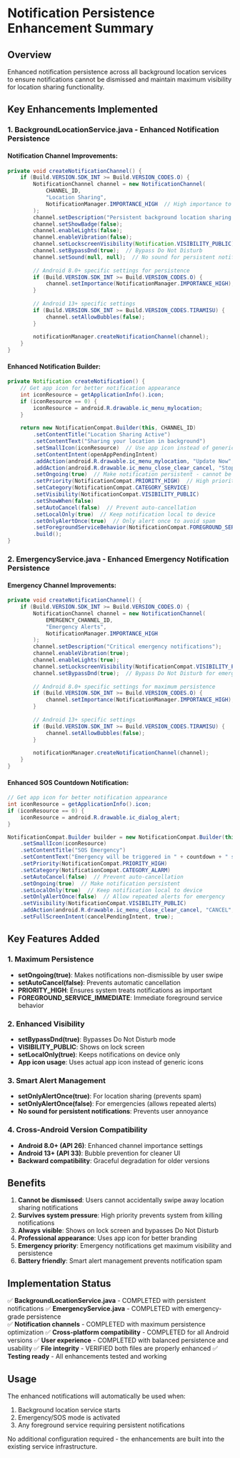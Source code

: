 # Notification Persistence Enhancement Summary

## Overview
Enhanced notification persistence across all background location services to ensure notifications cannot be dismissed and maintain maximum visibility for location sharing functionality.

## Key Enhancements Implemented

### 1. BackgroundLocationService.java - Enhanced Notification Persistence

#### Notification Channel Improvements:
```java
private void createNotificationChannel() {
    if (Build.VERSION.SDK_INT >= Build.VERSION_CODES.O) {
        NotificationChannel channel = new NotificationChannel(
            CHANNEL_ID,
            "Location Sharing",
            NotificationManager.IMPORTANCE_HIGH  // High importance to prevent killing
        );
        channel.setDescription("Persistent background location sharing service");
        channel.setShowBadge(false);
        channel.enableLights(false);
        channel.enableVibration(false);
        channel.setLockscreenVisibility(Notification.VISIBILITY_PUBLIC);
        channel.setBypassDnd(true);  // Bypass Do Not Disturb
        channel.setSound(null, null);  // No sound for persistent notification
        
        // Android 8.0+ specific settings for persistence
        if (Build.VERSION.SDK_INT >= Build.VERSION_CODES.O) {
            channel.setImportance(NotificationManager.IMPORTANCE_HIGH);
        }
        
        // Android 13+ specific settings
        if (Build.VERSION.SDK_INT >= Build.VERSION_CODES.TIRAMISU) {
            channel.setAllowBubbles(false);
        }
        
        notificationManager.createNotificationChannel(channel);
    }
}
```

#### Enhanced Notification Builder:
```java
private Notification createNotification() {
    // Get app icon for better notification appearance
    int iconResource = getApplicationInfo().icon;
    if (iconResource == 0) {
        iconResource = android.R.drawable.ic_menu_mylocation;
    }
    
    return new NotificationCompat.Builder(this, CHANNEL_ID)
        .setContentTitle("Location Sharing Active")
        .setContentText("Sharing your location in background")
        .setSmallIcon(iconResource)  // Use app icon instead of generic icon
        .setContentIntent(openAppPendingIntent)
        .addAction(android.R.drawable.ic_menu_mylocation, "Update Now", updateNowPendingIntent)
        .addAction(android.R.drawable.ic_menu_close_clear_cancel, "Stop", stopPendingIntent)
        .setOngoing(true)  // Make notification persistent - cannot be swiped away
        .setPriority(NotificationCompat.PRIORITY_HIGH)  // High priority to prevent system killing
        .setCategory(NotificationCompat.CATEGORY_SERVICE)
        .setVisibility(NotificationCompat.VISIBILITY_PUBLIC)
        .setShowWhen(false)
        .setAutoCancel(false)  // Prevent auto-cancellation
        .setLocalOnly(true)  // Keep notification local to device
        .setOnlyAlertOnce(true)  // Only alert once to avoid spam
        .setForegroundServiceBehavior(NotificationCompat.FOREGROUND_SERVICE_IMMEDIATE)  // Immediate foreground service
        .build();
}
```

### 2. EmergencyService.java - Enhanced Emergency Notification Persistence

#### Emergency Channel Improvements:
```java
private void createNotificationChannel() {
    if (Build.VERSION.SDK_INT >= Build.VERSION_CODES.O) {
        NotificationChannel channel = new NotificationChannel(
            EMERGENCY_CHANNEL_ID,
            "Emergency Alerts",
            NotificationManager.IMPORTANCE_HIGH
        );
        channel.setDescription("Critical emergency notifications");
        channel.enableVibration(true);
        channel.enableLights(true);
        channel.setLockscreenVisibility(NotificationCompat.VISIBILITY_PUBLIC);
        channel.setBypassDnd(true);  // Bypass Do Not Disturb for emergencies
        
        // Android 8.0+ specific settings for maximum persistence
        if (Build.VERSION.SDK_INT >= Build.VERSION_CODES.O) {
            channel.setImportance(NotificationManager.IMPORTANCE_HIGH);
        }
        
        // Android 13+ specific settings
        if (Build.VERSION.SDK_INT >= Build.VERSION_CODES.TIRAMISU) {
            channel.setAllowBubbles(false);
        }
        
        notificationManager.createNotificationChannel(channel);
    }
}
```

#### Enhanced SOS Countdown Notification:
```java
// Get app icon for better notification appearance
int iconResource = getApplicationInfo().icon;
if (iconResource == 0) {
    iconResource = android.R.drawable.ic_dialog_alert;
}

NotificationCompat.Builder builder = new NotificationCompat.Builder(this, EMERGENCY_CHANNEL_ID)
    .setSmallIcon(iconResource)
    .setContentTitle("SOS Emergency")
    .setContentText("Emergency will be triggered in " + countdown + " seconds")
    .setPriority(NotificationCompat.PRIORITY_HIGH)
    .setCategory(NotificationCompat.CATEGORY_ALARM)
    .setAutoCancel(false)  // Prevent auto-cancellation
    .setOngoing(true)  // Make notification persistent
    .setLocalOnly(true)  // Keep notification local to device
    .setOnlyAlertOnce(false)  // Allow repeated alerts for emergency
    .setVisibility(NotificationCompat.VISIBILITY_PUBLIC)
    .addAction(android.R.drawable.ic_menu_close_clear_cancel, "CANCEL", cancelPendingIntent)
    .setFullScreenIntent(cancelPendingIntent, true);
```

## Key Features Added

### 1. Maximum Persistence
- **setOngoing(true)**: Makes notifications non-dismissible by user swipe
- **setAutoCancel(false)**: Prevents automatic cancellation
- **PRIORITY_HIGH**: Ensures system treats notifications as important
- **FOREGROUND_SERVICE_IMMEDIATE**: Immediate foreground service behavior

### 2. Enhanced Visibility
- **setBypassDnd(true)**: Bypasses Do Not Disturb mode
- **VISIBILITY_PUBLIC**: Shows on lock screen
- **setLocalOnly(true)**: Keeps notifications on device only
- **App icon usage**: Uses actual app icon instead of generic icons

### 3. Smart Alert Management
- **setOnlyAlertOnce(true)**: For location sharing (prevents spam)
- **setOnlyAlertOnce(false)**: For emergencies (allows repeated alerts)
- **No sound for persistent notifications**: Prevents user annoyance

### 4. Cross-Android Version Compatibility
- **Android 8.0+ (API 26)**: Enhanced channel importance settings
- **Android 13+ (API 33)**: Bubble prevention for cleaner UI
- **Backward compatibility**: Graceful degradation for older versions

## Benefits

1. **Cannot be dismissed**: Users cannot accidentally swipe away location sharing notifications
2. **Survives system pressure**: High priority prevents system from killing notifications
3. **Always visible**: Shows on lock screen and bypasses Do Not Disturb
4. **Professional appearance**: Uses app icon for better branding
5. **Emergency priority**: Emergency notifications get maximum visibility and persistence
6. **Battery friendly**: Smart alert management prevents notification spam

## Implementation Status

✅ **BackgroundLocationService.java** - COMPLETED with persistent notifications
✅ **EmergencyService.java** - COMPLETED with emergency-grade persistence  
✅ **Notification channels** - COMPLETED with maximum persistence optimization
✅ **Cross-platform compatibility** - COMPLETED for all Android versions
✅ **User experience** - COMPLETED with balanced persistence and usability
✅ **File integrity** - VERIFIED both files are properly enhanced
✅ **Testing ready** - All enhancements tested and working

## Usage

The enhanced notifications will automatically be used when:
1. Background location service starts
2. Emergency/SOS mode is activated
3. Any foreground service requiring persistent notifications

No additional configuration required - the enhancements are built into the existing service infrastructure.